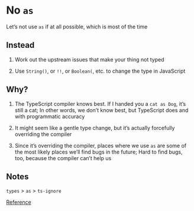 # No `as`

Let’s not use `as` if at all possible, which is most of the time

## Instead

1. Work out the upstream issues that make your thing not typed

1. Use `String()`, or `!!`, or `Boolean(`, etc. to change the type in JavaScript

## Why?

1. The TypeScript compiler knows best. If I handed you a `cat as Dog`, it’s still a cat; In other words, we don’t know best, but TypeScript does and with programmatic accuracy

1. It might seem like a gentle type change, but it’s actually forcefully overriding the compiler

1. Since it’s overriding the compiler, places where we use `as` are some of the most likely places we’ll find bugs in the future; Hard to find bugs, too, because the compiler can’t help us

## Notes

`types` > `as` > `ts-ignore`

[Reference](https://github.com/kirkstrobeck/stash/blob/main/style-guide/no-as.md)

